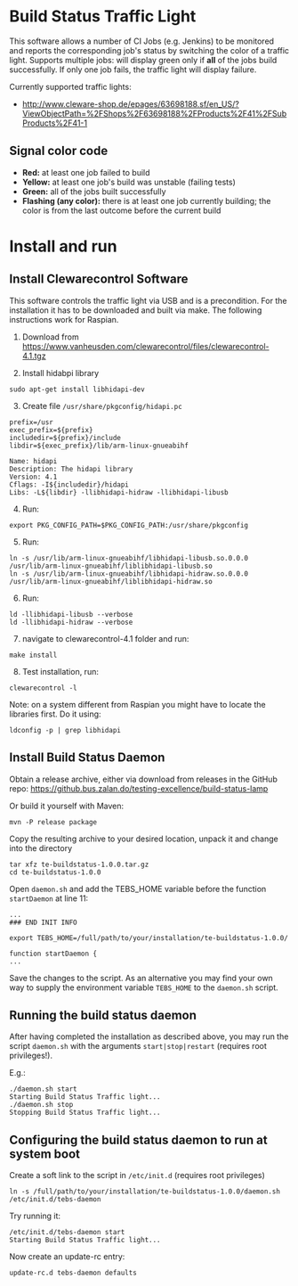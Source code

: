 # Build Status Traffic Light

This software allows a number of CI Jobs (e.g. Jenkins) to be monitored and reports the corresponding job's status by
switching the color of a traffic light. Supports multiple jobs: will display green only if **all** of the jobs build 
successfully. If only one job fails, the traffic light will display failure.
 
 Currently supported traffic lights:
 
 - http://www.cleware-shop.de/epages/63698188.sf/en_US/?ViewObjectPath=%2FShops%2F63698188%2FProducts%2F41%2FSubProducts%2F41-1

## Signal color code

- **Red:** at least one job failed to build
- **Yellow:** at least one job's build was unstable (failing tests)
- **Green:** all of the jobs built successfully
- **Flashing (any color):** there is at least one job currently building; the color is from the last outcome before 
the current build

# Install and run

## Install Clewarecontrol Software

This software controls the traffic light via USB and is a precondition. For the installation it has to be downloaded 
and built via make. The following instructions work for Raspian.

1. Download from
https://www.vanheusden.com/clewarecontrol/files/clewarecontrol-4.1.tgz

2. Install hidabpi library

```
sudo apt-get install libhidapi-dev
```

3. Create file ```/usr/share/pkgconfig/hidapi.pc```

```
prefix=/usr 
exec_prefix=${prefix} 
includedir=${prefix}/include 
libdir=${exec_prefix}/lib/arm-linux-gnueabihf

Name: hidapi 
Description: The hidapi library 
Version: 4.1
Cflags: -I${includedir}/hidapi
Libs: -L${libdir} -llibhidapi-hidraw -llibhidapi-libusb
```

4. Run:
```
export PKG_CONFIG_PATH=$PKG_CONFIG_PATH:/usr/share/pkgconfig
```

5. Run:
```
ln -s /usr/lib/arm-linux-gnueabihf/libhidapi-libusb.so.0.0.0 /usr/lib/arm-linux-gnueabihf/liblibhidapi-libusb.so
ln -s /usr/lib/arm-linux-gnueabihf/libhidapi-hidraw.so.0.0.0 /usr/lib/arm-linux-gnueabihf/liblibhidapi-hidraw.so
```

6. Run:
```
ld -llibhidapi-libusb --verbose
ld -llibhidapi-hidraw --verbose
```

7. navigate to clewarecontrol-4.1 folder and run:

```
make install
```

8. Test installation, run:

```
clewarecontrol -l
```

Note: on a system different from Raspian you might have to locate the libraries first. Do it using:

```
ldconfig -p | grep libhidapi
```

## Install Build Status Daemon

Obtain a release archive, either via download from releases in the GitHub repo:
https://github.bus.zalan.do/testing-excellence/build-status-lamp

Or build it yourself with Maven:

```
mvn -P release package
```

Copy the resulting archive to your desired location, unpack it and change into the directory

```
tar xfz te-buildstatus-1.0.0.tar.gz
cd te-buildstatus-1.0.0
```

Open ```daemon.sh``` and add the TEBS_HOME variable before the function ```startDaemon``` at line 11:

```
...
### END INIT INFO

export TEBS_HOME=/full/path/to/your/installation/te-buildstatus-1.0.0/

function startDaemon {
...
```

Save the changes to the script. As an alternative you may find your own way to supply the environment variable 
```TEBS_HOME``` to the ```daemon.sh``` script.

## Running the build status daemon

After having completed the installation as described above, you may run the script ```daemon.sh``` with the arguments
 ```start|stop|restart``` (requires root privileges!).
 
E.g.: 
```
./daemon.sh start
Starting Build Status Traffic light...
./daemon.sh stop
Stopping Build Status Traffic light...
```

## Configuring the build status daemon to run at system boot

Create a soft link to the script in ```/etc/init.d``` (requires root privileges) 

```
ln -s /full/path/to/your/installation/te-buildstatus-1.0.0/daemon.sh /etc/init.d/tebs-daemon
```

Try running it:

```
/etc/init.d/tebs-daemon start
Starting Build Status Traffic light...
```

Now create an update-rc entry:

```
update-rc.d tebs-daemon defaults
```
